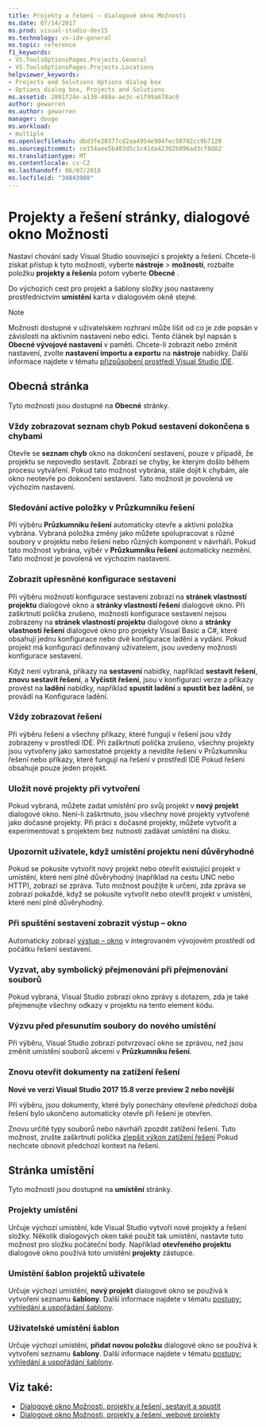 ```yaml
---
title: Projekty a řešení – dialogové okno Možnosti
ms.date: 07/14/2017
ms.prod: visual-studio-dev15
ms.technology: vs-ide-general
ms.topic: reference
f1_keywords:
- VS.ToolsOptionsPages.Projects.General
- VS.ToolsOptionsPages.Projects.Locations
helpviewer_keywords:
- Projects and Solutions Options dialog box
- Options dialog box, Projects and Solutions
ms.assetid: 2801f24e-a138-488a-ae3c-e1f99a678ac0
author: gewarren
ms.author: gewarren
manager: douge
ms.workload:
- multiple
ms.openlocfilehash: dbd3fe20377cd2aa4954e904fec50702cc9b7120
ms.sourcegitcommit: ce154aee5b403d5c1c41da42302b896ad3cf8d82
ms.translationtype: MT
ms.contentlocale: cs-CZ
ms.lasthandoff: 06/07/2018
ms.locfileid: "34843988"
---
```

# <a name="projects-and-solutions-page-options-dialog-box"></a>Projekty a řešení stránky, dialogové okno Možnosti

Nastaví chování sady Visual Studio související s projekty a řešení. Chcete-li získat přístup k tyto možnosti, vyberte **nástroje** > **možnosti**, rozbalte položku **projekty a řešení**a potom vyberte **Obecné** .

Do výchozích cest pro projekt a šablony složky jsou nastaveny prostřednictvím **umístění** karta v dialogovém okně stejné.

> [!NOTE]
> Možnosti dostupné v uživatelském rozhraní může lišit od co je zde popsán v závislosti na aktivním nastavení nebo edici. Tento článek byl napsán s **Obecné vývojové nastavení** v paměti. Chcete-li zobrazit nebo změnit nastavení, zvolte **nastavení importu a exportu** na **nástroje** nabídky. Další informace najdete v tématu [přizpůsobení prostředí Visual Studio IDE](../../ide/personalizing-the-visual-studio-ide.md).

## <a name="general-page"></a>Obecná stránka

Tyto možnosti jsou dostupné na **Obecné** stránky.

### <a name="always-show-error-list-if-build-finishes-with-errors"></a>Vždy zobrazovat seznam chyb Pokud sestavení dokončena s chybami

Otevře se **seznam chyb** okno na dokončení sestavení, pouze v případě, že projektu se nepovedlo sestavit. Zobrazí se chyby, ke kterým došlo během procesu vytváření. Pokud tato možnost vybrána, stále dojít k chybám, ale okno neotevře po dokončení sestavení. Tato možnost je povolená ve výchozím nastavení.

### <a name="track-active-item-in-solution-explorer"></a>Sledování active položky v Průzkumníku řešení

Při výběru **Průzkumníku řešení** automaticky otevře a aktivní položka vybrána. Vybraná položka změny jako můžete spolupracovat s různé soubory v projektu nebo řešení nebo různých komponent v návrháři. Pokud tato možnost vybrána, výběr v **Průzkumníku řešení** automaticky nezmění. Tato možnost je povolená ve výchozím nastavení.

### <a name="show-advanced-build-configurations"></a>Zobrazit upřesněné konfigurace sestavení

Při výběru možností konfigurace sestavení zobrazí na **stránek vlastností projektu** dialogové okno a **stránky vlastností řešení** dialogové okno. Při zaškrtnutí políčka zrušeno, možnosti konfigurace sestavení nejsou zobrazeny na **stránek vlastností projektu** dialogové okno a **stránky vlastností řešení** dialogové okno pro projekty Visual Basic a C#, které obsahují jednu konfigurace nebo dvě konfigurace ladění a vydání. Pokud projekt má konfiguraci definovaný uživatelem, jsou uvedeny možnosti konfigurace sestavení.

Když není vybraná, příkazy na **sestavení** nabídky, například **sestavit řešení**, **znovu sestavit řešení**, a **Vyčistit řešení**, jsou v konfiguraci verze a příkazy provést na **ladění** nabídky, například **spustit ladění** a **spustit bez ladění**, se provádí na Konfigurace ladění.

### <a name="always-show-solution"></a>Vždy zobrazovat řešení

Při výběru řešení a všechny příkazy, které fungují v řešení jsou vždy zobrazeny v prostředí IDE. Při zaškrtnutí políčka zrušeno, všechny projekty jsou vytvořeny jako samostatné projekty a nevidíte řešení v Průzkumníku řešení nebo příkazy, které fungují na řešení v prostředí IDE Pokud řešení obsahuje pouze jeden projekt.

### <a name="save-new-projects-when-created"></a>Uložit nové projekty při vytvoření

Pokud vybraná, můžete zadat umístění pro svůj projekt v **nový projekt** dialogové okno. Není-li zaškrtnuto, jsou všechny nové projekty vytvořené jako dočasné projekty. Při práci s dočasné projekty, můžete vytvořit a experimentovat s projektem bez nutnosti zadávat umístění na disku.

### <a name="warn-user-when-the-project-location-is-not-trusted"></a>Upozornit uživatele, když umístění projektu není důvěryhodné

Pokud se pokusíte vytvořit nový projekt nebo otevřít existující projekt v umístění, které není plně důvěryhodný (například na cestu UNC nebo HTTP), zobrazí se zpráva. Tuto možnost použijte k určení, zda zpráva se zobrazí pokaždé, když se pokusíte vytvořit nebo otevřít projekt v umístění, které není plně důvěryhodný.

### <a name="show-output-window-when-build-starts"></a>Při spuštění sestavení zobrazit výstup – okno

Automaticky zobrazí [výstup – okno](../../ide/reference/output-window.md) v integrovaném vývojovém prostředí od počátku řešení sestavení.

### <a name="prompt-for-symbolic-renaming-when-renaming-files"></a>Vyzvat, aby symbolický přejmenování při přejmenování souborů

Pokud vybraná, Visual Studio zobrazí okno zprávy s dotazem, zda je také přejmenujte všechny odkazy v projektu na tento element kódu.

### <a name="prompt-before-moving-files-to-a-new-location"></a>Výzvu před přesunutím soubory do nového umístění

Při výběru, Visual Studio zobrazí potvrzovací okno se zprávou, než jsou změnit umístění souborů akcemi v **Průzkumníku řešení**.

### <a name="reopen-documents-on-solution-load"></a>Znovu otevřít dokumenty na zatížení řešení

**Nové ve verzi Visual Studio 2017 15.8 verze preview 2 nebo novější**

Při výběru, jsou dokumenty, které byly ponechány otevřené předchozí doba řešení bylo ukončeno automaticky otevře při řešení je otevřen.

Znovu určité typy souborů nebo návrháři zpozdit zatížení řešení. Tuto možnost, zrušte zaškrtnutí políčka [zlepšit výkon zatížení řešení](../../ide/visual-studio-performance-tips-and-tricks.md#disable-automatic-file-restore) Pokud nechcete obnovit předchozí kontext na řešení.

## <a name="locations-page"></a>Stránka umístění

Tyto možnosti jsou dostupné na **umístění** stránky.

### <a name="projects-location"></a>Projekty umístění

Určuje výchozí umístění, kde Visual Studio vytvoří nové projekty a řešení složky. Několik dialogových oken také použít tak umístění, nastavte tuto možnost pro složku počáteční body. Například **otevřeného projektu** dialogové okno používá toto umístění **projekty** zástupce.

### <a name="user-project-templates-location"></a>Umístění šablon projektů uživatele

Určuje výchozí umístění, **nový projekt** dialogové okno se používá k vytvoření seznamu **šablony**. Další informace najdete v tématu [postupy: vyhledání a uspořádání šablony](../../ide/how-to-locate-and-organize-project-and-item-templates.md).

### <a name="user-item-templates-location"></a>Uživatelské umístění šablon

Určuje výchozí umístění, **přidat novou položku** dialogové okno se používá k vytvoření seznamu **šablony**. Další informace najdete v tématu [postupy: vyhledání a uspořádání šablony](../../ide/how-to-locate-and-organize-project-and-item-templates.md).

## <a name="see-also"></a>Viz také:

- [Dialogové okno Možnosti, projekty a řešení, sestavit a spustit](../../ide/reference/options-dialog-box-projects-and-solutions-build-and-run.md)
- [Dialogové okno Možnosti, projekty a řešení, webové projekty](../../ide/reference/options-dialog-box-projects-and-solutions-web-projects.md)
